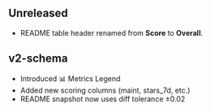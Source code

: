 ## Unreleased

- README table header renamed from **Score** to **Overall**.

## v2-schema
- Introduced 📊 Metrics Legend
- Added new scoring columns (maint, stars_7d, etc.)
- README snapshot now uses diff tolerance ±0.02
